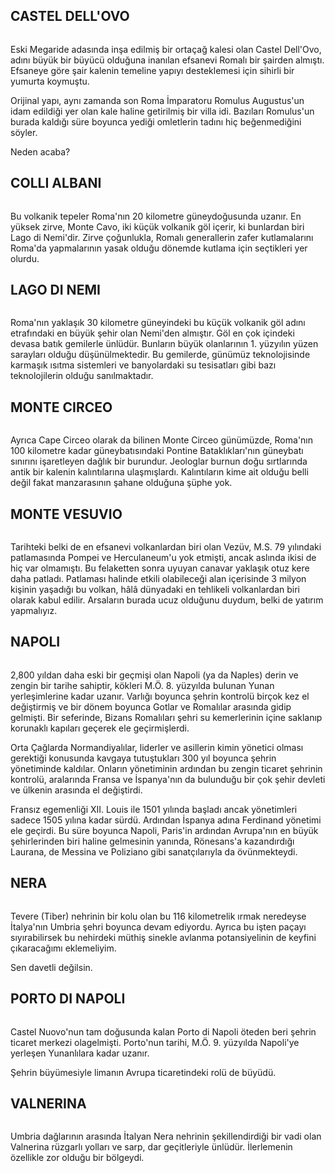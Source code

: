 
## CASTEL DELL'OVO
<img src="http://i.imgur.com/GRGeSgL.jpg" alt="" />

Eski Megaride adasında inşa edilmiş bir ortaçağ kalesi olan Castel Dell'Ovo, adını büyük bir büyücü olduğuna inanılan efsanevi Romalı bir şairden almıştı. Efsaneye göre şair kalenin temeline yapıyı desteklemesi için sihirli bir yumurta koymuştu.

Orijinal yapı, aynı zamanda son Roma İmparatoru Romulus Augustus'un idam edildiği yer olan kale haline getirilmiş bir villa idi. Bazıları Romulus'un burada kaldığı süre boyunca yediği omletlerin tadını hiç beğenmediğini söyler.

Neden acaba?

## COLLI ALBANI
<img src="http://i.imgur.com/f4V3hrj.jpg" alt="" />

Bu volkanik tepeler Roma'nın 20 kilometre güneydoğusunda uzanır. En yüksek zirve, Monte Cavo, iki küçük volkanik göl içerir, ki bunlardan biri Lago di Nemi'dir. Zirve çoğunlukla, Romalı generallerin zafer kutlamalarını Roma'da yapmalarının yasak olduğu dönemde kutlama için seçtikleri yer olurdu.

## LAGO DI NEMI
<img src="http://i.imgur.com/FzfVqjE.jpg" alt="" />

Roma'nın yaklaşık 30 kilometre güneyindeki bu küçük volkanik göl adını etrafındaki en büyük şehir olan Nemi'den almıştır. Göl en çok içindeki devasa batık gemilerle ünlüdür. Bunların büyük olanlarının 1. yüzyılın yüzen sarayları olduğu düşünülmektedir. Bu gemilerde, günümüz teknolojisinde karmaşık ısıtma sistemleri ve banyolardaki su tesisatları gibi bazı teknolojilerin olduğu sanılmaktadır.

## MONTE CIRCEO
<img src="http://i.imgur.com/mgiuZkW.jpg" alt="" />

Ayrıca Cape Circeo olarak da bilinen Monte Circeo günümüzde, Roma'nın 100 kilometre kadar güneybatısındaki Pontine Bataklıkları'nın güneybatı sınırını işaretleyen dağlık bir burundur. Jeologlar burnun doğu sırtlarında antik bir kalenin kalıntılarına ulaşmışlardı. Kalıntıların kime ait olduğu belli değil fakat manzarasının şahane olduğuna şüphe yok.

## MONTE VESUVIO
<img src="http://i.imgur.com/q3u3sWr.jpg" alt="" />

Tarihteki belki de en efsanevi volkanlardan biri olan Vezüv, M.S. 79 yılındaki patlamasında Pompei ve Herculaneum'u yok etmişti, ancak aslında ikisi de hiç var olmamıştı. Bu felaketten sonra uyuyan canavar yaklaşık otuz kere daha patladı. Patlaması halinde etkili olabileceği alan içerisinde 3 milyon kişinin yaşadığı bu volkan, hâlâ dünyadaki en tehlikeli volkanlardan biri olarak kabul edilir. Arsaların burada ucuz olduğunu duydum, belki de yatırım yapmalıyız.

## NAPOLI
<img src="http://i.imgur.com/vDuT0kF.jpg" alt="" />

2,800 yıldan daha eski bir geçmişi olan Napoli (ya da Naples) derin ve zengin bir tarihe sahiptir, kökleri M.Ö. 8. yüzyılda bulunan Yunan yerleşimlerine kadar uzanır. Varlığı boyunca şehrin kontrolü birçok kez el değiştirmiş ve bir dönem boyunca Gotlar ve Romalılar arasında gidip gelmişti. Bir seferinde, Bizans Romalıları şehri su kemerlerinin içine saklanıp korunaklı kapıları geçerek ele geçirmişlerdi.

Orta Çağlarda Normandiyalılar, liderler ve asillerin kimin yönetici olması gerektiği konusunda kavgaya tutuştukları 300 yıl boyunca şehrin yönetiminde kaldılar. Onların yönetiminin ardından bu zengin ticaret şehrinin kontrolü, aralarında Fransa ve İspanya'nın da bulunduğu bir çok şehir devleti ve ülkenin arasında el değiştirdi.

Fransız egemenliği XII. Louis ile 1501 yılında başladı ancak yönetimleri sadece 1505 yılına kadar sürdü. Ardından İspanya adına Ferdinand yönetimi ele geçirdi. Bu süre boyunca Napoli, Paris'in ardından Avrupa'nın en büyük şehirlerinden biri haline gelmesinin yanında, Rönesans'a kazandırdığı Laurana, de Messina ve Poliziano gibi sanatçılarıyla da övünmekteydi.

## NERA
<img src="http://i.imgur.com/oYdsmvA.jpg" alt="" />

Tevere (Tiber) nehrinin bir kolu olan bu 116 kilometrelik ırmak neredeyse İtalya'nın Umbria şehri boyunca devam ediyordu. Ayrıca bu işten paçayı sıyırabilirsek bu nehirdeki müthiş sinekle avlanma potansiyelinin de keyfini çıkaracağımı eklemeliyim.

Sen davetli değilsin.

## PORTO DI NAPOLI
<img src="http://i.imgur.com/7iJUkaI.jpg" alt="" />

Castel Nuovo'nun tam doğusunda kalan Porto di Napoli öteden beri şehrin ticaret merkezi olagelmişti. Porto'nun tarihi, M.Ö. 9. yüzyılda Napoli'ye yerleşen Yunanlılara kadar uzanır.

Şehrin büyümesiyle limanın Avrupa ticaretindeki rolü de büyüdü.

## VALNERINA
<img src="http://i.imgur.com/MFJFgq8.jpg" alt="" />

Umbria dağlarının arasında İtalyan Nera nehrinin şekillendirdiği bir vadi olan Valnerina rüzgarlı yolları ve sarp, dar geçitleriyle ünlüdür. İlerlemenin özellikle zor olduğu bir bölgeydi.
